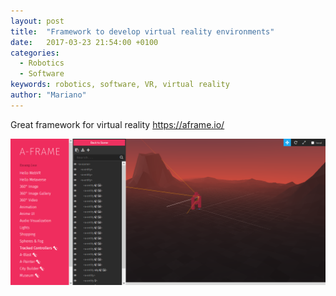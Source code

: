 ```yaml
---
layout: post
title:  "Framework to develop virtual reality environments"
date:   2017-03-23 21:54:00 +0100
categories:
  - Robotics
  - Software
keywords: robotics, software, VR, virtual reality
author: "Mariano"
---
```


Great framework for virtual reality
https://aframe.io/

![alt text](/assets/a-frame-capture.png "VR")
